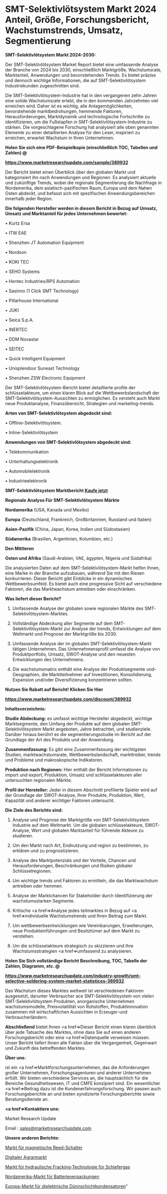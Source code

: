 # SMT-Selektivlötsystem Markt 2024 Anteil, Größe, Forschungsbericht, Wachstumstrends, Umsatz, Segmentierung

<strong>SMT-Selektivlötsystem Markt 2024-2030:</strong>

Der SMT-Selektivlötsystem Market Report bietet eine umfassende Analyse der Branche von 2024 bis 2030, einschließlich Marktgröße, Wachstumsrate, Marktanteil, Anwendungen und bevorstehenden Trends. Es bietet präzise und dennoch wichtige Informationen, die auf SMT-Selektivlötsystem Industriekunden zugeschnitten sind.

Die SMT-Selektivlötsystem-Industrie hat in den vergangenen zehn Jahren eine solide Wachstumsrate erlebt, die in den kommenden Jahrzehnten viel erreichen wird. Daher ist es wichtig, alle Anlagemöglichkeiten, bevorstehende marktbedrohungen, hemmende Faktoren, Herausforderungen, Marktdynamik und technologische Fortschritte zu identifizieren, um die Fußstapfen in SMT-Selektivlötsystem-Industrie zu stärken. Die vorgeschlagene Forschung hat analysiert alle oben genannten Elemente zu einer detaillierten Analyse für den Leser, inspiriert zu erreichen, erwartet Wachstum in Ihren Unternehmen.



<strong>Holen Sie sich eine PDF-Beispielkopie (einschließlich TOC, Tabellen und Zahlen) @
</strong>

<strong><a href=https://www.marketresearchupdate.com/sample/389932>

<strong>https://www.marketresearchupdate.com/sample/389932</u></font></a></strong></strong>

Der Bericht bietet einen Überblick über den globalen Markt und kategorisiert ihn nach Anwendungen und Regionen. Es analysiert aktuelle und zukünftige Trends, wobei die regionale Segmentierung die Nachfrage in Nordamerika, dem asiatisch-pazifischen Raum, Europa und dem Nahen Osten abdeckt, und befasst sich mit spezifischen Anwendungsbereichen innerhalb jeder Region.



<strong>Die folgenden Hersteller werden in diesem Bericht in Bezug auf Umsatz, Umsatz und Marktanteil für jedes Unternehmen bewertet:</strong>

• Kurtz Ersa

• ITW EAE

• Shenzhen JT Automation Equipment

• Nordson

• KOKI TEC

• SEHO Systems

• Hentec Industries/RPS Automation

• Sasinno (1 Click SMT Technology)

• Pillarhouse International

• JUKI

• Seica S.p.A.

• INERTEC

• DDM Novastar

• SEITEC

• Quick Intelligent Equipment

• Unisplendour Suneast Technology

• Shenzhen ZSW Electronic Equipment

Der SMT-Selektivlötsystem-Bericht bietet detaillierte profile der schlüsselakteure, um einen klaren Blick auf die Wettbewerbslandschaft der SMT-Selektivlötsystem-Aussichten zu ermöglichen. Es versteht auch Markt neue Produktanalyse, Finanzübersicht, Strategien und marketing-trends.



<strong>Arten von SMT-Selektivlötsystem abgedeckt sind:</strong>

• Offline-Selektivlötsystem.

• Inline-Selektivlötsystem



<strong>Anwendungen von SMT-Selektivlötsystem abgedeckt sind:</strong>

• Telekommunikation

• Unterhaltungselektronik

• Automobilelektronik

• Industrieelektronik



<strong>SMT-Selektivlötsystem Marktbericht <a href=https://www.marketresearchupdate.com/buynow/389932>Kaufe jetzt</a></strong>



<strong>Regionale Analyse Für SMT-Selektivlötsystem Märkte</strong>



<strong>Nordamerika</strong> (USA, Kanada und Mexiko)



<strong>Europa</strong> (Deutschland, Frankreich, Großbritannien, Russland und Italien)



<strong>Asien-Pazifik</strong> (China, Japan, Korea, Indien und Südostasien)



<strong>Südamerika</strong> (Brasilien, Argentinien, Kolumbien, etc.)



<strong>Den Mittleren</strong> 

<strong>Osten und Afrika</strong> (Saudi-Arabien, VAE, ägypten, Nigeria und Südafrika)

Die analysierten Daten auf dem SMT-Selektivlötsystem-Markt helfen Ihnen, eine Marke in der Branche aufzubauen, während Sie mit den Riesen konkurrieren. Dieser Bericht gibt Einblicke in ein dynamisches Wettbewerbsumfeld. Es bietet auch eine progressive Sicht auf verschiedene Faktoren, die das Marktwachstum antreiben oder einschränken.



<strong>Was liefert dieser Bericht?</strong>

1. Umfassende Analyse der globalen sowie regionalen Märkte des SMT-Selektivlötsystem-Marktes.

2. Vollständige Abdeckung aller Segmente auf dem SMT-Selektivlötsystem-Markt zur Analyse der trends, Entwicklungen auf dem Weltmarkt und Prognose der Marktgröße bis 2030.

3. Umfassende Analyse der im globalen SMT-Selektivlötsystem-Markt tätigen Unternehmen. Das Unternehmensprofil umfasst die Analyse von Produktportfolio, Umsatz, SWOT-Analyse und den neuesten Entwicklungen des Unternehmens.

4. Die wachstumsmatrix enthält eine Analyse der Produktsegmente und-Geographien, die Marktteilnehmer auf Investitionen, Konsolidierung, Expansion und/oder Diversifizierung konzentrieren sollten.



<strong>Nutzen Sie Rabatt auf Bericht! Klicken Sie Hier
</strong>

<strong><a href=https://www.marketresearchupdate.com/discount/389932>https://www.marketresearchupdate.com/discount/389932</b></u></font></strong></a>



<strong>Inhaltsverzeichnis:</strong>



<strong>Studie Abdeckung:</strong> es umfasst wichtige Hersteller abgedeckt, wichtige Marktsegmente, den Umfang der Produkte auf dem globalen SMT-Selektivlötsystem Markt angeboten, Jahre betrachtet, und studienziele. Darüber hinaus berührt es die segmentierungsstudie im Bericht auf der Grundlage der Art des Produkts und der Anwendung.



<strong>Zusammenfassung:</strong> Es gibt eine Zusammenfassung der wichtigsten Studien, marktwachstumsrate, Wettbewerbslandschaft, markttreiber, trends und Probleme und makroskopische Indikatoren.



<strong>Produktion nach Regionen:</strong> Hier enthält der Bericht Informationen zu import und export, Produktion, Umsatz und schlüsselakteuren aller untersuchten regionalen Märkte.



<strong>Profil der Hersteller:</strong> Jeder in diesem Abschnitt profilierte Spieler wird auf der Grundlage der SWOT-Analyse, Ihrer Produkte, Produktion, Wert, Kapazität und anderer wichtiger Faktoren untersucht.



<strong>Die Ziele des Berichts sind:</strong>

1) Analyse und Prognose der Marktgröße von SMT-Selektivlötsystem Industrie auf dem Weltmarkt.
Um die globalen schlüsselakteure, SWOT-Analyse, Wert und globalen Marktanteil für führende Akteure zu studieren.

2) Um den Markt nach Art, Endnutzung und region zu bestimmen, zu erklären und zu prognostizieren.

3) Analyse des Marktpotenzials und der Vorteile, Chancen und Herausforderungen, Beschränkungen und Risiken globaler Schlüsselregionen.

4) Um wichtige trends und Faktoren zu ermitteln, die das Marktwachstum antreiben oder hemmen.

5) Analyse der Marktchancen für Stakeholder durch Identifizierung der wachstumsstarken Segmente.

6) Kritische <a href=>Analyse</a> jedes teilmarktes in Bezug auf <a href=>individuelle</a> Wachstumstrends und Ihren Beitrag zum Markt.

7) Um wettbewerbsentwicklungen wie Vereinbarungen, Erweiterungen, neue Produkteinführungen und Besitztümer auf dem Markt zu verstehen.

8) Um die schlüsselakteure strategisch zu skizzieren und Ihre Wachstumsstrategien <a href=>umfassend</a> zu analysieren.



<strong>Holen Sie Sich vollständige Bericht Beschreibung, TOC, Tabelle der Zahlen, Diagramm, etc. @ </strong>

<strong><a href=https://www.marketresearchupdate.com/industry-growth/smt-selective-soldering-system-market-statistices-389932>https://www.marketresearchupdate.com/industry-growth/smt-selective-soldering-system-market-statistices-389932</a></font></strong>

Das Wachstum dieses Marktes weltweit ist verschiedenen Faktoren ausgesetzt, darunter Verbraucher ace SMT-Selektivlötsystem von vielen SMT-Selektivlötsystem Produkten, anorganische Unternehmen wachstumsmodelle, Preisvolatilität von Rohstoffen, Produktinnovation zusammen mit wirtschaftlichen Aussichten in Erzeuger-und Verbraucherländern.



<strong>Abschließend</strong> bietet Ihnen <a href=>Dieser</a> Bericht einen klaren überblick über jede Tatsache des Marktes, ohne dass Sie auf einen anderen Forschungsbericht oder eine <a href=>Datenquelle</a> verweisen müssen. Unser Bericht liefert Ihnen alle Fakten über die Vergangenheit, Gegenwart und Zukunft des betreffenden Marktes.



<strong>Über uns:</strong>

 ist ein <a href=>Marktfors</a>chungsunternehmen, das die Anforderungen großer Unternehmen, Forschungsagenturen und anderer Unternehmen erfüllt. Wir bieten verschiedene Services an, die hauptsächlich für die Bereiche Gesundheitswesen, IT und CMFE konzipiert sind. Ein wesentlicher <a href=>Beitrag</a> dazu ist die Kundenerfahrungsforschung. Wir passen auch Forschungsberichte an und bieten syndizierte Forschungsberichte sowie Beratungsdienste an.



<strong><a href=>Kontaktiere uns:</a></strong>

Market Research Update

Email : sales@marketresearchupdate.com



<strong>Unsere anderen Berichte:</strong>

<a href=https://www.linkedin.com/pulse/magnetic-reed-switch-market-2023-trends-new-research-report>Markt für magnetische Reed-Schalter</a>

<a href=https://www.linkedin.com/pulse/digital-agriculture-market-2023-remarking-enormous-growth>Digitaler Agrarmarkt</a>

<a href=https://www.linkedin.com/pulse/shale-gas-hydraulic-fracturing-technology-market>Markt für hydraulische Fracking-Technologie für Schiefergas</a>

<a href=https://www.linkedin.com/pulse/north-america-battery-packaging-market-2023>Nordamerika-Markt für Batterieverpackungen</a>

<a href=https://www.linkedin.com/pulse/europe-thin-film-dielectric-variable-capacitor-market>Europa-Markt für dielektrische Dünnschichtkondensatoren</a>"
